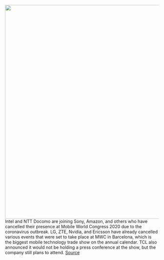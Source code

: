 <img src='https://cdn.vox-cdn.com/thumbor/gY-retvwAayCIFC79GwWlFFCwtQ=/0x0:2040x1360/1200x800/filters:focal(1004x1025:1330x1351)/cdn.vox-cdn.com/uploads/chorus_image/image/66282673/vpavic_190701_3521_0079.0.jpg' width='700px' /><br/>
Intel and NTT Docomo are joining Sony, Amazon, and others who have cancelled their presence at Mobile World Congress 2020 due to the coronavirus outbreak. LG, ZTE, Nvidia, and Ericsson have already cancelled various events that were set to take place at MWC in Barcelona, which is the biggest mobile technology trade show on the annual calendar. TCL also announced it would not be holding a press conference at the show, but the company still plans to attend.
<a href='https://www.theverge.com/2020/2/10/21131118/mwc-2020-coronavirus-intel-sony-amazon-cancel'> Source <a/>